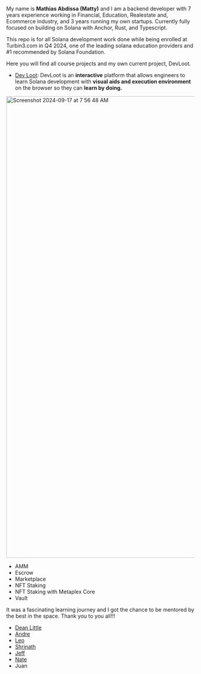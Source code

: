 My name is **Mathias Abdissa (Matty)** and I am a backend developer with 7 years experience working in Financial, Education, Realestate and, Ecommerce industry, and 3 years running my own startups. Currently fully focused on building on Solana with Anchor, Rust, and Typescript.

This repo is for all Solana development work done while being enrolled at Turbin3.com in Q4 2024, one of the leading solana education providers and #1 recommended by Solana Foundation.

Here you will find all course projects and my own current project, DevLoot.

- [Dev Loot](https://github.com/matiman/Q3T_Sol_Matty/tree/main/capstone_DevLoot): DevLoot is an **interactive** platform that allows engineers to learn Solana development with **visual aids and execution environment** on the browser so they can **learn by doing.**

<img width="1235" alt="Screenshot 2024-09-17 at 7 56 48 AM" src="https://github.com/user-attachments/assets/bdfbd7ae-6c2e-461a-8d21-42d77271e91b">

- AMM
- Escrow
- Marketplace
- NFT Staking
- NFT Staking with Metaplex Core
- Vault

It was a fascinating learning journey and I got the chance to be mentored by the best in the space. Thank you to you all!!!
 - [Dean Little](https://github.com/deanmlittle/)
 - [Andre](https://github.com/ASCorreia)
 - [Leo](https://github.com/L0STE)
 - [Shrinath](https://github.com/ShrinathNR/rust_learning)
 - [Jeff](https://x.com/japarjam)
 - [Nate](https://x.com/qubitn8)
 - Juan 

